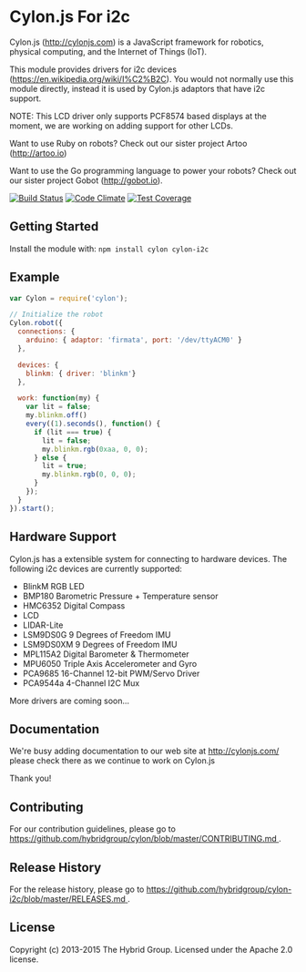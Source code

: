 # Cylon.js For i2c

Cylon.js (http://cylonjs.com) is a JavaScript framework for robotics, physical computing, and the Internet of Things (IoT).

This module provides drivers for i2c devices (https://en.wikipedia.org/wiki/I%C2%B2C). You would not normally use this module directly, instead it is used by Cylon.js adaptors that have i2c support.

NOTE: This LCD driver only supports PCF8574 based displays at the moment, we are working on adding support for other LCDs.

Want to use Ruby on robots? Check out our sister project Artoo (http://artoo.io)

Want to use the Go programming language to power your robots? Check out our sister project Gobot (http://gobot.io).

[![Build Status](https://secure.travis-ci.org/hybridgroup/cylon-i2c.png?branch=master)](http://travis-ci.org/hybridgroup/cylon-i2c) [![Code Climate](https://codeclimate.com/github/hybridgroup/cylon-i2c/badges/gpa.svg)](https://codeclimate.com/github/hybridgroup/cylon-i2c) [![Test Coverage](https://codeclimate.com/github/hybridgroup/cylon-i2c/badges/coverage.svg)](https://codeclimate.com/github/hybridgroup/cylon-i2c)

## Getting Started

Install the module with: `npm install cylon cylon-i2c`

## Example

```javascript
var Cylon = require('cylon');

// Initialize the robot
Cylon.robot({
  connections: {
    arduino: { adaptor: 'firmata', port: '/dev/ttyACM0' }
  },

  devices: {
    blinkm: { driver: 'blinkm'}
  },

  work: function(my) {
    var lit = false;
    my.blinkm.off()
    every((1).seconds(), function() {
      if (lit === true) {
        lit = false;
        my.blinkm.rgb(0xaa, 0, 0);
      } else {
        lit = true;
        my.blinkm.rgb(0, 0, 0);
      }
    });
  }
}).start();
```

## Hardware Support
Cylon.js has a extensible system for connecting to hardware devices. The following i2c devices are currently supported:

  - BlinkM RGB LED
  - BMP180 Barometric Pressure + Temperature sensor
  - HMC6352 Digital Compass
  - LCD
  - LIDAR-Lite
  - LSM9DS0G 9 Degrees of Freedom IMU 
  - LSM9DS0XM 9 Degrees of Freedom IMU
  - MPL115A2 Digital Barometer & Thermometer
  - MPU6050 Triple Axis Accelerometer and Gyro
  - PCA9685 16-Channel 12-bit PWM/Servo Driver
  - PCA9544a 4-Channel I2C Mux

More drivers are coming soon...

## Documentation
We're busy adding documentation to our web site at http://cylonjs.com/ please check there as we continue to work on Cylon.js

Thank you!

## Contributing

For our contribution guidelines, please go to [https://github.com/hybridgroup/cylon/blob/master/CONTRIBUTING.md
](https://github.com/hybridgroup/cylon/blob/master/CONTRIBUTING.md
).

## Release History

For the release history, please go to [https://github.com/hybridgroup/cylon-i2c/blob/master/RELEASES.md
](https://github.com/hybridgroup/cylon-i2c/blob/master/RELEASES.md
).

## License
Copyright (c) 2013-2015 The Hybrid Group. Licensed under the Apache 2.0 license.
